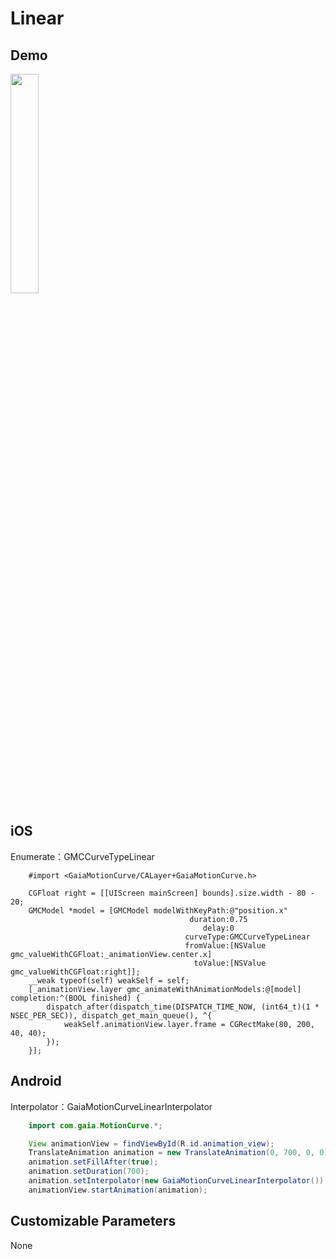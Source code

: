 # Linear

## Demo

<img src="./assets/linear.gif" height="30%" width="30%">

## iOS 

Enumerate：GMCCurveTypeLinear

```objc
    #import <GaiaMotionCurve/CALayer+GaiaMotionCurve.h>

    CGFloat right = [[UIScreen mainScreen] bounds].size.width - 80 - 20;
    GMCModel *model = [GMCModel modelWithKeyPath:@"position.x"
                                        duration:0.75
                                           delay:0
                                       curveType:GMCCurveTypeLinear
                                       fromValue:[NSValue gmc_valueWithCGFloat:_animationView.center.x]
                                         toValue:[NSValue gmc_valueWithCGFloat:right]];
    __weak typeof(self) weakSelf = self;
    [_animationView.layer gmc_animateWithAnimationModels:@[model] completion:^(BOOL finished) {
        dispatch_after(dispatch_time(DISPATCH_TIME_NOW, (int64_t)(1 * NSEC_PER_SEC)), dispatch_get_main_queue(), ^{
            weakSelf.animationView.layer.frame = CGRectMake(80, 200, 40, 40);
        });
    }];
```

## Android

Interpolator：GaiaMotionCurveLinearInterpolator

```java
    import com.gaia.MotionCurve.*;

    View animationView = findViewById(R.id.animation_view);
    TranslateAnimation animation = new TranslateAnimation(0, 700, 0, 0);
    animation.setFillAfter(true);
    animation.setDuration(700);
    animation.setInterpolator(new GaiaMotionCurveLinearInterpolator());
    animationView.startAnimation(animation);
```

## Customizable Parameters

None
